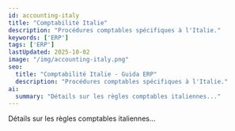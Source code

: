 ```yaml
---
id: accounting-italy
title: "Comptabilité Italie"
description: "Procédures comptables spécifiques à l'Italie."
keywords: ['ERP']
tags: ['ERP']
lastUpdated: 2025-10-02
image: "/img/accounting-italy.png"
seo:
  title: "Comptabilité Italie - Guida ERP"
  description: "Procédures comptables spécifiques à l'Italie."
ai:
  summary: "Détails sur les règles comptables italiennes..."
---
```


Détails sur les règles comptables italiennes...
